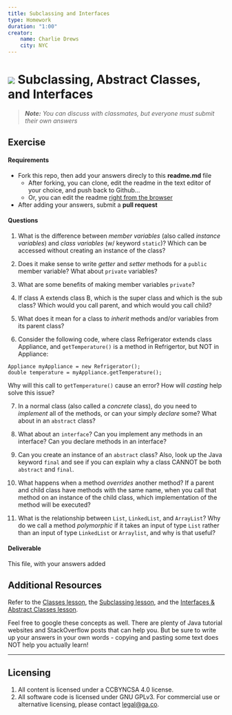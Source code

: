 ```yaml
---
title: Subclassing and Interfaces
type: Homework
duration: "1:00"
creator:
    name: Charlie Drews
    city: NYC
---
```


# ![](https://ga-dash.s3.amazonaws.com/production/assets/logo-9f88ae6c9c3871690e33280fcf557f33.png) Subclassing, Abstract Classes, and Interfaces

> ***Note:*** _You can discuss with classmates, but everyone must submit their own answers_

## Exercise

#### Requirements

- Fork this repo, then add your answers direcly to this **readme.md** file
  - After forking, you can clone, edit the readme in the text editor of your choice, and push back to Github...
  - Or, you can edit the readme [right from the browser](https://help.github.com/articles/editing-files-in-your-repository/)
- After adding your answers, submit a **pull request**

#### Questions

1. What is the difference between *member variables* (also called *instance variables*) and *class variables* (w/ keyword `static`)? Which can be accessed without creating an instance of the class?

2. Does it make sense to write  *getter* and *setter* methods for a `public` member variable? What about `private` variables?

3. What are some benefits of making member variables `private`?

4. If class A extends class B, which is the super class and which is the sub class? Which would you call parent, and which would you call child?

5. What does it mean for a class to *inherit* methods and/or variables from its parent class?

6. Consider the following code, where class Refrigerator extends class Appliance, and `getTemperature()` is a method in Refrigertor, but NOT in Appliance:
  ```
  Appliance myAppliance = new Refrigerator();
  double temperature = myAppliance.getTemperature();
  ```
  Why will this call to `getTemperature()` cause an error? How will *casting* help solve this issue?

7. In a normal class (also called a *concrete* class), do you need to *implement* all of the methods, or can your simply *declare* some? What about in an `abstract` class?

8. What about an `interface`? Can you implement any methods in an interface? Can you declare methods in an interface?

9. Can you create an instance of an `abstract` class? Also, look up the Java keyword `final` and see if you can explain why a class CANNOT be both `abstract` and `final`.

10. What happens when a method *overrides* another method? If a parent and child class have methods with the same name, when you call that method on an instance of the child class, which implementation of the method will be executed?

11. What is the relationship between `List`, `LinkedList`, and `ArrayList`? Why do we call a method *polymorphic* if it takes an input of type `List` rather than an input of type `LinkedList` or `Arraylist`, and why is that useful?

#### Deliverable

This file, with your answers added

## Additional Resources

Refer to the [Classes lesson](https://github.com/ga-adi-macaron/Course-Materials/tree/master/lessons/programming-fundamentals-in-java/classes-lesson), the [Subclassing lesson](https://github.com/ga-adi-macaron/Course-Materials/tree/master/lessons/programming-fundamentals-in-java/subclassing-lesson), and the [Interfaces & Abstract Classes lesson](https://github.com/ga-adi-macaron/Course-Materials/tree/master/lessons/programming-fundamentals-in-java/interfaces-and-abstract-classes).

Feel free to google these concepts as well. There are plenty of Java tutorial websites and StackOverflow posts that can help you. But be sure to write up your answers in your own words - copying and pasting some text does NOT help you actually learn!

---

## Licensing
1. All content is licensed under a CC­BY­NC­SA 4.0 license.
2. All software code is licensed under GNU GPLv3. For commercial use or alternative licensing, please contact [legal@ga.co](mailto:legal@ga.co).

